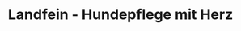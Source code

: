 ---
title: "Landfein - Hundepflege mit Herz"
url: /genthin/landfein-hundepflege-mit-herz/
shop: Tiersalon
---